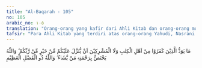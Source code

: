 ```yaml
---
title: "Al-Baqarah - 105"
no: 105
arabic_no: ١٠٥
translation: "Orang-orang yang kafir dari Ahli Kitab dan orang-orang musyrik tidak  menginginkan diturunkannya kepadamu suatu kebaikan dari Tuhanmu. Tetapi secara khusus Allah memberikan rahmat-Nya kepada orang yang Dia kehendaki. Dan Allah pemilik karunia yang besar."
tafsir: "Para Ahli Kitab yang terdiri atas orang-orang Yahudi, Nasrani begitu pula orang-orang musyrik, tidak mau percaya kepada Nabi Muhammad karena mereka iri hati dikarenakan dia diberi wahyu oleh Allah yang lebih baik. Mereka sedikit pun tidak mau mengakui bahwa Al-Qur'an kitab yang paling banyak mengandung kebaikan dan penuh hidayah. Dengan Al-Qur'an itulah Allah menghimpun dan menyatukan umat serta melenyapkan penyakit syirik yang bersarang di hati mereka, juga memberikan beberapa prinsip peraturan hidup dan penghidupan mereka.\n\nDemikian halnya orang-orang musyrik, setelah mereka melihat kenyataan bahwa makin lama Al-Qur'an makin tampak kebenarannya, dan menjadi pendorong yang kuat bagi perjuangan Muslimin, mereka pun berusaha sekuat tenaga untuk menguasai keadaan dan menghancurkan perjuangan umat Islam hingga lenyap sama sekali.\n\nMeskipun demikian, mereka tidak akan dapat merealisasikan angan-angan mereka karena Allah telah menentukan kehendak-Nya, memilih orang yang dikehendaki semata-mata karena rahmat-Nya. Dia pulalah yang melimpahkan keutamaan bagi orang yang dipilih untuk diberi kenabian. Dia pula yang melimpahkan kebaikan dan keutamaan, sehingga seluruh hamba-Nya bersenang-senang dalam kebahagiaan. Maka tidak seharusnyalah apabila ada seorang hamba Allah yang merasa dengki kepada seseorang yang telah diberi kebaikan dan keutamaan, karena saluran kebaikan dan keutamaan itu datangnya dari Allah semata."
---
```

مَا يَوَدُّ الَّذِيْنَ كَفَرُوْا مِنْ اَهْلِ الْكِتٰبِ وَلَا الْمُشْرِكِيْنَ اَنْ يُّنَزَّلَ عَلَيْكُمْ مِّنْ خَيْرٍ مِّنْ رَّبِّكُمْ ۗ وَاللّٰهُ يَخْتَصُّ بِرَحْمَتِهٖ مَنْ يَّشَاۤءُ ۗ وَاللّٰهُ ذُو الْفَضْلِ الْعَظِيْمِ 